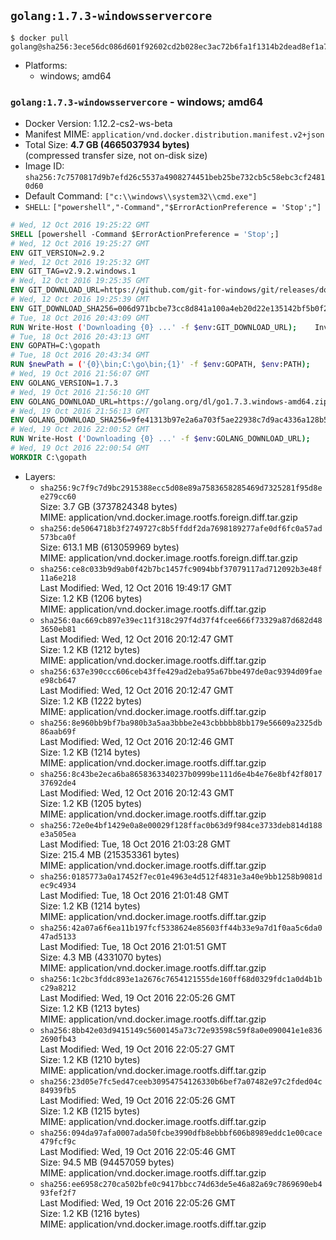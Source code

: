 ## `golang:1.7.3-windowsservercore`

```console
$ docker pull golang@sha256:3ece56dc086d601f92602cd2b028ec3ac72b6fa1f1314b2dead8ef1a728898cd
```

-	Platforms:
	-	windows; amd64

### `golang:1.7.3-windowsservercore` - windows; amd64

-	Docker Version: 1.12.2-cs2-ws-beta
-	Manifest MIME: `application/vnd.docker.distribution.manifest.v2+json`
-	Total Size: **4.7 GB (4665037934 bytes)**  
	(compressed transfer size, not on-disk size)
-	Image ID: `sha256:7c7570817d9b7efd26c5537a4908274451beb25be732cb5c58ebc3cf24810d60`
-	Default Command: `["c:\\windows\\system32\\cmd.exe"]`
-	`SHELL`: `["powershell","-Command","$ErrorActionPreference = 'Stop';"]`

```dockerfile
# Wed, 12 Oct 2016 19:25:22 GMT
SHELL [powershell -Command $ErrorActionPreference = 'Stop';]
# Wed, 12 Oct 2016 19:25:27 GMT
ENV GIT_VERSION=2.9.2
# Wed, 12 Oct 2016 19:25:32 GMT
ENV GIT_TAG=v2.9.2.windows.1
# Wed, 12 Oct 2016 19:25:35 GMT
ENV GIT_DOWNLOAD_URL=https://github.com/git-for-windows/git/releases/download/v2.9.2.windows.1/Git-2.9.2-64-bit.exe
# Wed, 12 Oct 2016 19:25:39 GMT
ENV GIT_DOWNLOAD_SHA256=006d971bcbe73cc8d841a100a4eb20d22e135142bf5b0f2120722fd420e166e5
# Tue, 18 Oct 2016 20:43:09 GMT
RUN Write-Host ('Downloading {0} ...' -f $env:GIT_DOWNLOAD_URL); 	Invoke-WebRequest -Uri $env:GIT_DOWNLOAD_URL -OutFile 'git.exe'; 		Write-Host ('Verifying sha256 ({0}) ...' -f $env:GIT_DOWNLOAD_SHA256); 	if ((Get-FileHash git.exe -Algorithm sha256).Hash -ne $env:GIT_DOWNLOAD_SHA256) { 		Write-Host 'FAILED!'; 		exit 1; 	}; 		Write-Host 'Installing ...'; 	Start-Process 		-Wait 		-FilePath ./git.exe 		-ArgumentList @( 			'/VERYSILENT', 			'/NORESTART', 			'/NOCANCEL', 			'/SP-', 			'/SUPPRESSMSGBOXES', 						'/COMPONENTS=assoc_sh', 						'/DIR=C:\git' 		); 		Write-Host 'Updating PATH ...'; 	$env:PATH = 'C:\git\bin;C:\git\mingw64\bin;C:\git\usr\bin;' + $env:PATH; 	[Environment]::SetEnvironmentVariable('PATH', $env:PATH, [EnvironmentVariableTarget]::Machine); 		Write-Host 'Verifying install ...'; 	Write-Host '  git --version'; git --version; 	Write-Host '  bash --version'; bash --version; 	Write-Host '  curl --version'; curl.exe --version; 		Write-Host 'Removing installer ...'; 	Remove-Item git.exe -Force; 		Write-Host 'Complete.';
# Tue, 18 Oct 2016 20:43:13 GMT
ENV GOPATH=C:\gopath
# Tue, 18 Oct 2016 20:43:34 GMT
RUN $newPath = ('{0}\bin;C:\go\bin;{1}' -f $env:GOPATH, $env:PATH); 	Write-Host ('Updating PATH: {0}' -f $newPath); 	[Environment]::SetEnvironmentVariable('PATH', $newPath, [EnvironmentVariableTarget]::Machine);
# Wed, 19 Oct 2016 21:56:07 GMT
ENV GOLANG_VERSION=1.7.3
# Wed, 19 Oct 2016 21:56:10 GMT
ENV GOLANG_DOWNLOAD_URL=https://golang.org/dl/go1.7.3.windows-amd64.zip
# Wed, 19 Oct 2016 21:56:13 GMT
ENV GOLANG_DOWNLOAD_SHA256=9fe41313b97e2a6a703f5ae22938c7d9ac4336a128b522376c224ba97e8c7f01
# Wed, 19 Oct 2016 22:00:52 GMT
RUN Write-Host ('Downloading {0} ...' -f $env:GOLANG_DOWNLOAD_URL); 	Invoke-WebRequest -Uri $env:GOLANG_DOWNLOAD_URL -OutFile 'go.zip'; 		Write-Host ('Verifying sha256 ({0}) ...' -f $env:GOLANG_DOWNLOAD_SHA256); 	if ((Get-FileHash go.zip -Algorithm sha256).Hash -ne $env:GOLANG_DOWNLOAD_SHA256) { 		Write-Host 'FAILED!'; 		exit 1; 	}; 		Write-Host 'Expanding ...'; 	Expand-Archive go.zip -DestinationPath C:\; 		Write-Host 'Verifying install ("go version") ...'; 	go version; 		Write-Host 'Removing ...'; 	Remove-Item go.zip -Force; 		Write-Host 'Complete.';
# Wed, 19 Oct 2016 22:00:54 GMT
WORKDIR C:\gopath
```

-	Layers:
	-	`sha256:9c7f9c7d9bc2915388ecc5d08e89a7583658285469d7325281f95d8ee279cc60`  
		Size: 3.7 GB (3737824348 bytes)  
		MIME: application/vnd.docker.image.rootfs.foreign.diff.tar.gzip
	-	`sha256:de5064718b3f2749727c8b5ffddf2da7698189277afe0df6fc0a57ad573bca0f`  
		Size: 613.1 MB (613059969 bytes)  
		MIME: application/vnd.docker.image.rootfs.foreign.diff.tar.gzip
	-	`sha256:ce8c033b9d9ab0f42b7bc1457fc9094bbf37079117ad712092b3e48f11a6e218`  
		Last Modified: Wed, 12 Oct 2016 19:49:17 GMT  
		Size: 1.2 KB (1206 bytes)  
		MIME: application/vnd.docker.image.rootfs.diff.tar.gzip
	-	`sha256:0ac669cb897e39ec11f318c297f4d37f4fcee666f73329a87d682d483650eb81`  
		Last Modified: Wed, 12 Oct 2016 20:12:47 GMT  
		Size: 1.2 KB (1212 bytes)  
		MIME: application/vnd.docker.image.rootfs.diff.tar.gzip
	-	`sha256:637e390ccc606ceb43ffe429ad2eba95a67bbe497de0ac9394d09faee98cb647`  
		Last Modified: Wed, 12 Oct 2016 20:12:47 GMT  
		Size: 1.2 KB (1222 bytes)  
		MIME: application/vnd.docker.image.rootfs.diff.tar.gzip
	-	`sha256:8e960bb9bf7ba980b3a5aa3bbbe2e43cbbbbb8bb179e56609a2325db86aab69f`  
		Last Modified: Wed, 12 Oct 2016 20:12:46 GMT  
		Size: 1.2 KB (1214 bytes)  
		MIME: application/vnd.docker.image.rootfs.diff.tar.gzip
	-	`sha256:8c43be2eca6ba8658363340237b0999be111d6e4b4e76e8bf42f801737692de4`  
		Last Modified: Wed, 12 Oct 2016 20:12:43 GMT  
		Size: 1.2 KB (1205 bytes)  
		MIME: application/vnd.docker.image.rootfs.diff.tar.gzip
	-	`sha256:72e0e4bf1429e0a8e00029f128ffac0b63d9f984ce3733deb814d188e3a505ea`  
		Last Modified: Tue, 18 Oct 2016 21:03:28 GMT  
		Size: 215.4 MB (215353361 bytes)  
		MIME: application/vnd.docker.image.rootfs.diff.tar.gzip
	-	`sha256:0185773a0a17452f7ec01e4963e4d512f4831e3a40e9bb1258b9081dec9c4934`  
		Last Modified: Tue, 18 Oct 2016 21:01:48 GMT  
		Size: 1.2 KB (1214 bytes)  
		MIME: application/vnd.docker.image.rootfs.diff.tar.gzip
	-	`sha256:42a07a6f6ea11b197fcf5338624e85603ff44b33e9a7d1f0aa5c6da047ad5133`  
		Last Modified: Tue, 18 Oct 2016 21:01:51 GMT  
		Size: 4.3 MB (4331070 bytes)  
		MIME: application/vnd.docker.image.rootfs.diff.tar.gzip
	-	`sha256:1c2bc3fddc893e1a2676c7654121555de160ff68d0329fdc1a0d4b1bc29a8212`  
		Last Modified: Wed, 19 Oct 2016 22:05:26 GMT  
		Size: 1.2 KB (1213 bytes)  
		MIME: application/vnd.docker.image.rootfs.diff.tar.gzip
	-	`sha256:8bb42e03d9415149c5600145a73c72e93598c59f8a0e090041e1e8362690fb43`  
		Last Modified: Wed, 19 Oct 2016 22:05:27 GMT  
		Size: 1.2 KB (1210 bytes)  
		MIME: application/vnd.docker.image.rootfs.diff.tar.gzip
	-	`sha256:23d05e7fc5ed47ceeb30954754126330b6bef7a07482e97c2fded04c84939fb5`  
		Last Modified: Wed, 19 Oct 2016 22:05:26 GMT  
		Size: 1.2 KB (1215 bytes)  
		MIME: application/vnd.docker.image.rootfs.diff.tar.gzip
	-	`sha256:094da97afa0007ada50fcbe3990dfb8ebbbf606b8989eddc1e00cace479fcf9c`  
		Last Modified: Wed, 19 Oct 2016 22:05:46 GMT  
		Size: 94.5 MB (94457059 bytes)  
		MIME: application/vnd.docker.image.rootfs.diff.tar.gzip
	-	`sha256:ee6958c270ca502bfe0c9417bbcc74d63de5e46a82a69c7869690eb493fef2f7`  
		Last Modified: Wed, 19 Oct 2016 22:05:26 GMT  
		Size: 1.2 KB (1216 bytes)  
		MIME: application/vnd.docker.image.rootfs.diff.tar.gzip
